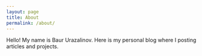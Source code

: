 ```yaml
---
layout: page
title: About
permalink: /about/
---
```


Hello! My name is Baur Urazalinov. Here is my personal blog where I posting articles and projects.

